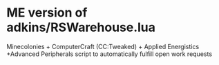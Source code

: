 #  ME version of adkins/RSWarehouse.lua

Minecolonies + ComputerCraft (CC:Tweaked) + Applied Energistics +Advanced Peripherals script to automatically fulfill open work requests 
